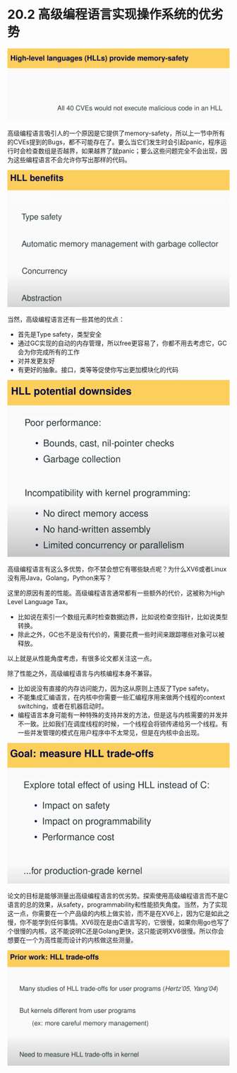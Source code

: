 # 20.2 高级编程语言实现操作系统的优劣势

![](../.gitbook/assets/image%20%28370%29.png)

高级编程语言吸引人的一个原因是它提供了memory-safety，所以上一节中所有的CVEs提到的Bugs，都不可能存在了。要么当它们发生时会引起panic，程序运行时会检查数组是否越界，如果越界了就panic；要么这些问题完全不会出现，因为这些编程语言不会允许你写出那样的代码。

![](../.gitbook/assets/image%20%2890%29.png)

当然，高级编程语言还有一些其他的优点：

* 首先是Type safety，类型安全
* 通过GC实现的自动的内存管理，所以free更容易了，你都不用去考虑它，GC会为你完成所有的工作
* 对并发更友好
* 有更好的抽象。接口，类等等促使你写出更加模块化的代码

![](../.gitbook/assets/image%20%28276%29.png)

高级编程语言有这么多优势，你不禁会想它有哪些缺点呢？为什么XV6或者Linux没有用Java，Golang，Python来写？

这里的原因有差的性能。高级编程语言通常都有一些额外的代价，这被称为High Level Language Tax。

* 比如说在索引一个数组元素时检查数据边界，比如说检查空指针，比如说类型转换。
* 除此之外，GC也不是没有代价的，需要花费一些时间来跟踪哪些对象可以被释放。

以上就是从性能角度考虑，有很多论文都关注这一点。

除了性能之外，高级编程语言与内核编程本身不兼容。

* 比如说没有直接的内存访问能力，因为这从原则上违反了Type safety。
* 不能集成汇编语言，在内核中你需要一些汇编程序用来做两个线程的context switching，或者在机器启动时。
* 编程语言本身可能有一种特殊的支持并发的方法，但是这与内核需要的并发并不一致。比如我们在调度线程的时候，一个线程会将锁传递给另一个线程。有一些并发管理的模式在用户程序中不太常见，但是在内核中会出现。

![](../.gitbook/assets/image%20%28402%29.png)

论文的目标是能够测量出高级编程语言的优劣势。探索使用高级编程语言而不是C语言的总的效果，从safety，programmability和性能损失角度。当然，为了实现这一点，你需要在一个产品级的内核上做实验，而不是在XV6上，因为它是如此之慢，你不能学到任何事情。XV6现在是由C语言写的，它很慢，如果你用go也写了个很慢的内核，这不能说明C还是Golang更快，这只能说明XV6很慢。所以你会想要在一个为高性能而设计的内核做这些测量。

![](../.gitbook/assets/image%20%28447%29.png)

